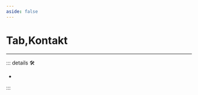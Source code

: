 ```yaml
---
aside: false
---
```

# Tab,Kontakt

---

<!-- =================================================== -->
<!-- =================================================== -->
<!-- =================================================== -->
<!-- =================================================== -->
<!-- =================================================== -->
::: details 🛠

-

:::
